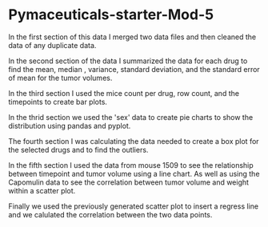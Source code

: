# Pymaceuticals-starter-Mod-5

In the first section of this data I merged two data files and then cleaned the data of any duplicate data. 

In the second section of the data I summarized the data for each drug to find the mean, median , variance, standard deviation, and the standard error of mean for the tumor volumes. 

In the third section I used the mice count per drug, row count, and the timepoints to create bar plots.

In the thrid section we used the 'sex' data to create pie charts to show the distribution using pandas and pyplot. 

The fourth section I was calculating the data needed to create a box plot for the selected drugs and to find the outliers. 

In the fifth section I used the data from mouse 1509 to see the relationship between timepoint and tumor volume using a line chart. As well as using the Capomulin data to see the correlation between tumor volume and weight within a scatter plot. 

Finally we used the previously generated scatter plot to insert a regress line and we calulated the correlation between the two data points. 
